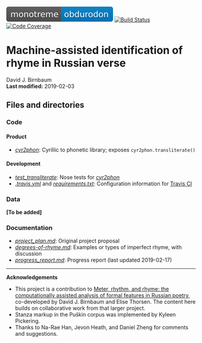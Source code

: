 [![Obdurodon](images/monotreme-obdurodon-blue.svg)](http://www.obdurodon.org)
[![Build Status](https://travis-ci.com/Data-Science-for-Linguists-2019/russian_rhyme.svg?branch=master)](https://travis-ci.com/Data-Science-for-Linguists-2019/russian_rhyme)
[![Code Coverage](https://codecov.io/gh/Data-Science-for-Linguists-2019/russian_rhyme/branch/master/graph/badge.svg)](https://codecov.io/gh/Data-Science-for-Linguists-2019/russian_rhyme)

# Machine-assisted identification of rhyme in Russian verse

David J. Birnbaum  
**Last modified:** 2019-02-03

## Files and directories

### Code

#### Product

* [*cyr2phon*](cyr2phon/cyr2phon.py): Cyrillic to phonetic library; exposes `cyr2phon.transliterate()`


#### Development

* [*test_transliterate*](cyr2phon/tests/test_transliterate.py): Nose tests for [_cyr2phon_](cyr2phon/cyr2phon.py)
* [*.travis.yml*](.travis.yml) and [*requirements.txt*](requirements.txt): Configuration information for [Travis CI](https://docs.travis-ci.com/user/tutorial/)

### Data

**[To be added]**

### Documentation

* [*project_plan.md*](project_plan.md): Original project proposal
* [*degrees-of-rhyme.md*](degrees-of-rhyme.md): Examples or types of imperfect rhyme, with discussion
* [*progress_report.md*](progress_report.md): Progress report (last updated 2019-02-17)

____

**Acknowledgements**

* This project is a contribution to [Meter, rhythm, and rhyme: the computationally assisted analysis of formal features in Russian poetry](http://poetry.obdurodon.org/), co-developed by David J. Birnbaum and Elise Thorsen. The content here builds on collaborative work from that larger project. 
* Stanza markup in the Puškin corpus was implemented by Kyleen Pickering. 
* Thanks to Na-Rae Han, Jevon Heath, and Daniel Zheng for comments and suggestions.

